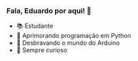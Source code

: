 ### Fala, Eduardo por aqui! 👋

- 📚 Estudante
- 🌱 Aprimorando programação em Python
- 🌱 Desbravando o mundo do Arduino
- 💬 Sempre curioso
